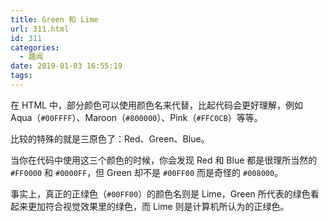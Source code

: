 ```yaml
---
title: Green 和 Lime
url: 311.html
id: 311
categories:
  - 趣闻
date: 2019-01-03 16:55:19
tags:
---
```


在 HTML 中，部分颜色可以使用颜色名来代替，比起代码会更好理解，例如 Aqua（`#00FFFF`）、Maroon（`#800000`）、Pink（`#FFC0CB`）等等。

比较的特殊的就是三原色了：Red、Green、Blue。

当你在代码中使用这三个颜色的时候，你会发现 Red 和 Blue 都是很理所当然的 `#FF0000` 和 `#0000FF`，但 Green 却不是 `#00FF00` 而是奇怪的 `#008000`。

事实上，真正的正绿色（`#00FF00`）的颜色名则是 Lime，Green 所代表的绿色看起来更加符合视觉效果里的绿色，而 Lime 则是计算机所认为的正绿色。

